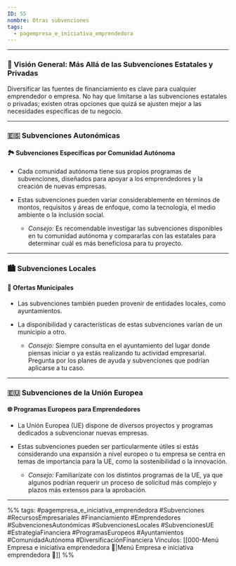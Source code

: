 ```yaml
---
ID: 55
nombre: Otras subvenciones
tags:
  - pagempresa_e_iniciativa_emprendedora
---
```

___

### 📌 Visión General: Más Allá de las Subvenciones Estatales y Privadas

Diversificar las fuentes de financiamiento es clave para cualquier emprendedor o empresa. No hay que limitarse a las subvenciones estatales o privadas; existen otras opciones que quizá se ajusten mejor a las necesidades específicas de tu negocio. 

---

### 🇪🇸 Subvenciones Autonómicas

#### 🏞️ Subvenciones Específicas por Comunidad Autónoma

* Cada comunidad autónoma tiene sus propios programas de subvenciones, diseñados para apoyar a los emprendedores y la creación de nuevas empresas.
* Estas subvenciones pueden variar considerablemente en términos de montos, requisitos y áreas de enfoque, como la tecnología, el medio ambiente o la inclusión social.
  
  - *Consejo:* Es recomendable investigar las subvenciones disponibles en tu comunidad autónoma y compararlas con las estatales para determinar cuál es más beneficiosa para tu proyecto.

---

### 🏙️ Subvenciones Locales

#### 🏢 Ofertas Municipales

* Las subvenciones también pueden provenir de entidades locales, como ayuntamientos.
* La disponibilidad y características de estas subvenciones varían de un municipio a otro.

  - *Consejo:* Siempre consulta en el ayuntamiento del lugar donde piensas iniciar o ya estás realizando tu actividad empresarial. Pregunta por los planes de ayuda y subvenciones que podrían aplicarse a tu caso.

---

### 🇪🇺 Subvenciones de la Unión Europea

#### 🌐 Programas Europeos para Emprendedores

* La Unión Europea (UE) dispone de diversos proyectos y programas dedicados a subvencionar nuevas empresas.
* Estas subvenciones pueden ser particularmente útiles si estás considerando una expansión a nivel europeo o tu empresa se centra en temas de importancia para la UE, como la sostenibilidad o la innovación.

  - *Consejo:* Familiarízate con los distintos programas de la UE, ya que algunos podrían requerir un proceso de solicitud más complejo y plazos más extensos para la aprobación.

____

%%
tags:  #pagempresa_e_iniciativa_emprendedora #Subvenciones #RecursosEmpresariales #Financiamiento #Emprendedores #SubvencionesAutonómicas #SubvencionesLocales #SubvencionesUE #EstrategiaFinanciera #ProgramasEuropeos #Ayuntamientos #ComunidadAutónoma #DiversificaciónFinanciera
Vínculos:  [[000-Menú Empresa e iniciativa emprendedora 📃|Menú Empresa e iniciativa emprendedora 📃]]
%%